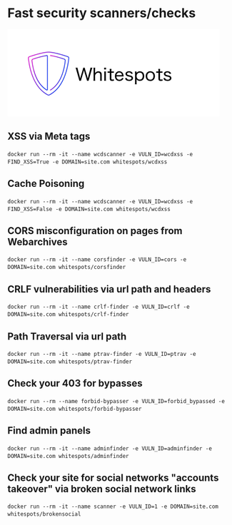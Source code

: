 # Fast security scanners/checks
![Logo](images/Logo.png)

## XSS via Meta tags
`docker run --rm -it --name wcdscanner -e VULN_ID=wcdxss -e FIND_XSS=True -e DOMAIN=site.com whitespots/wcdxss`

## Cache Poisoning
`docker run --rm -it --name wcdscanner -e VULN_ID=wcdxss -e FIND_XSS=False -e DOMAIN=site.com whitespots/wcdxss`

## CORS misconfiguration on pages from Webarchives
`docker run --rm -it --name corsfinder -e VULN_ID=cors -e DOMAIN=site.com whitespots/corsfinder`

## CRLF vulnerabilities via url path and headers
`docker run --rm -it --name crlf-finder -e VULN_ID=crlf -e DOMAIN=site.com whitespots/crlf-finder`

## Path Traversal via url path
`docker run --rm -it --name ptrav-finder -e VULN_ID=ptrav -e DOMAIN=site.com whitespots/ptrav-finder`

## Check your 403 for bypasses
`docker run --rm --name forbid-bypasser -e VULN_ID=forbid_bypassed -e DOMAIN=site.com whitespots/forbid-bypasser`

## Find admin panels
`docker run --rm -it --name adminfinder -e VULN_ID=adminfinder -e DOMAIN=site.com whitespots/adminfinder`

## Check your site for social networks "accounts takeover" via broken social network links
`docker run --rm -it --name scanner -e VULN_ID=1 -e DOMAIN=site.com whitespots/brokensocial`
